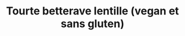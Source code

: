 ---
uuid: a426e814-b754-40e3-bc7c-55346a11ef3d
title: Tourte betterave lentille (vegan et sans gluten)
draft: false
layout: recettes
type: entree
categories:
  - Accompagnement
regime:
  - vegan
  - vegetarien
  - sans-lactose
  - sans-gluten
cuisson: Oui
temperature: Chaud
plate: 20
quantite_desc: 8 parts par tourte • 3 tourtes pour 20 personnes.
check: Oui
checkAlwaysOk: false
ingredients:
  legumes:
    - title: Oignon
      quantite: 2
      unit: Kg
    - title: Betterave cuite
      quantite: 1.2
      unit: Kg
  sec:
    - title: Lentilles vertes
      quantite: 300
      unit: grammes
  autres:
    - title: Pate feuilleté sans gluten et vegan
      quantite: 6
      unit: unité
      commentaire: ""
  epices:
    - title: Poivre
    - title: Sel
    - title: Raifort en poudre
      quantite: 3
      unit: grammes
    - title: Feuille de laurier
      quantite: 1
      unit: unité
    - title: Estragon séché
      quantite: 3
      unit: grammes
materiel:
  - Four
  - Marmitte
preparation: >-
  Couper les oignons en petit dès.


  Faire cuire les lentilles vertes à l'eau avec les oignons, une feuille de laurier et du sel.


  Egoutter. Laisser refroidir.


  Préchauffer le four à 180°c à chaleur tournante ou 200°c en mode convection naturelle!!


  Tapisser sur les plaques de cuisson du papier sulfuuuuu.....


  Râper grossièrement les betteraves, presser tout ça dans une passoire pour ôter un max de jus sans en faire de la purée.


  Verser dans un grand saladier avec du sel,  l'estragon, le raifort et une généreuse quantité de poivre.


  Ajouter les lentilles aux oignons égouter et tout y mélanger.


  Etaler les premières pâtes sur les plaques.


  Disposer l'appareil à betterave en cercle en laissant 1cm de bords libres pour sceller avec la deuxième pâte.


  Dorer la surface de la tourte au café avec un pinceau.


  Faire une cheminée au centre. Enfourner 30/35min.
publishDate: 2024-05-18T15:49:00.000Z
---